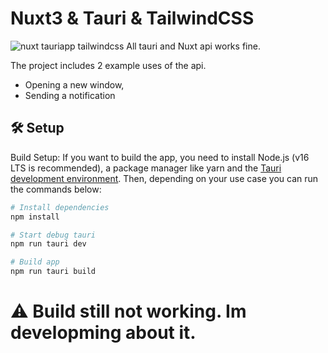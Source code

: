 # Nuxt3 & Tauri & TailwindCSS
![nuxt tauriapp tailwindcss](https://i.imgur.com/qNOUf2a.png)
All tauri and Nuxt api works fine. 

The project includes 2 example uses of the api.
* Opening a new window,
* Sending a notification

## 🛠 Setup

Build Setup: If you want to build the app, you need to install Node.js (v16 LTS is recommended), a package manager like yarn and the [Tauri development environment](https://tauri.app/v1/guides/getting-started/prerequisites). Then, depending on your use case you can run the commands below:

```bash
# Install dependencies
npm install

# Start debug tauri
npm run tauri dev

# Build app
npm run tauri build
```

# ⚠️ Build still not working. Im developming about it. 